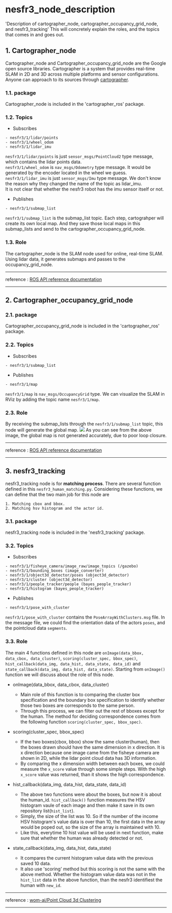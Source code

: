 # nesfr3_node_description
'Description of cartographer_node, cartographer_occupancy_grid_node, and nesfr3_tracking'
This will concretely explain the roles, and the topics that comes in and goes out.

## 1. Cartographer_node
Cartographer_node and Cartographer_occupancy_grid_node are the Google open source libraries. Cartographer is a system that provides real-time SLAM in 2D and 3D across multiple platforms and sensor configurations. Anyone can approach to its sources through [cartographer](https://github.com/cartographer-project/cartographer, "ROS_Wiki").  

### 1.1. package
Cartographer_node is included in the 'cartographer_ros' package.

### 1.2. Topics
* Subscribes
```
- nesfr3/1/lidar/points
- nesfr3/1/wheel_odom
- nesfr3/1/lidar_imu
```
```nesfr3/1/lidar/points``` is just ```sensor_msgs/PointCloud2``` type message, which contains the lidar points data.   
```nesfr3/1/wheel_odom``` is ```nav_msgs/Odometry``` type message. It would be generated by the encoder located in the wheel we guess.
```nesfr3/1/lidar_imu``` is just ```sensor_msgs/Imu``` type message. We don't know the reason why they changed the name of the topic as lidar_imu.    
It is not clear that whether the nesfr3 robot has the imu sensor itself or not.

* Publishes
```
- nesfr3/1/submap_list
```
```nesfr3/1/submap_list``` is the submap_list topic. Each step, cartograhper will create its own local map. And they save those local maps in this submap_lists and send to the cartographer_occupancy_grid_node. 

### 1.3. Role
The cartographer_node is the SLAM node used for online, real-time SLAM.
Using lidar data, it generates submaps and passes to the occupancy_grid_node.    

* * *
reference : [ROS API reference documentation](https://google-cartographer-ros.readthedocs.io/en/latest/ros_api.html, "google_cartographer")
* * *


## 2. Cartographer_occupancy_grid_node
### 2.1. package
Cartographer_occupancy_grid_node is included in the 'cartographer_ros' package.

### 2.2. Topics
* Subscribes
```
- nesfr3/1/submap_list
```

* Publishes
```
- nesfr3/1/map
```
```nesfr3/1/map``` is ```nav_msgs/OccupancyGrid``` type. We can visualize the SLAM in RViz by adding the topic name ```nesfr3/1/map```. 

### 2.3. Role
By receiving the submap_lists through the ```nesfr3/1/submap_list``` topic, this node will generate the global map. 
<img src = "/Shots/Cartographer1.png"></img>
As you can see from the above image, the global map is not generated accurately, due to poor loop closure. 

* * *
reference : [ROS API reference documentation](https://google-cartographer-ros.readthedocs.io/en/latest/ros_api.html, "google_cartographer")
* * *


## 3. nesfr3_tracking
nesfr3_tracking node is for **matching process**. There are several function defined in this ```nesfr3_human_matching.py```. Considering these functions, we can define that the two main job for this node are
```
1. Matching cbox and bbox.
2. Matching hsv histogram and the actor id.
```
### 3.1. package
nesfr3_tracking node is included in the 'nesfr3_tracking' package. 

### 3.2. Topics
* Subscribes
```
- nesfr3/1/fisheye_camera/image_raw/image_topics (/gazebo)
- nesfr3/1/bounding_boxes (image_converter)
- nesfr3/1/object3d_detector/poses (object3d_detector)
- nesfr3/1/cluster (object3d_detector)
- nesfr3/1/people_tracker/people (bayes_people_tracker)
- nesfr3/1/histogram (bayes_people_tracker)
```

* Publishes
```
- nesfr3/1/pose_with_cluster
```
```nesfr3/1/pose_with_cluster``` contains the ```PoseArrayWithClusters.msg``` file. In the message file, we could find the orientation data of the actors ```poses```, and the pointcloud data ```segments```.
    
### 3.3. Role
The main 4 functions defined in this node are ```onImage(data_bbox, data_cbox, data_cluster)```, ```scoring(cluster_spec, bbox_spec)```, ``` hist_callback(data_img, data_hist, data_state, data_id)``` and ```state_callback(data_img, data_hist, data_state)```.
Starting from ```onImage()``` function we will discuss about the role of this node.

* onImage(data_bbox, data_cbox, data_cluster)
    - Main role of this function is to comparing the cluster box specification and the boundary box specification to identify whether those two boxes are corresponds to the same person. 
    - Through this process, we can filter out the rest of bboxes except for the human. The method for deciding correspondence comes from the following function ```scoring(cluster_spec, bbox_spec)```. 
    
* scoring(cluster_spec, bbox_spec)
    - If the two boxes(cbox, bbox) show the same cluster(human), then the boxes drawn should have the same dimension in x direction. It is x direction because one image came from the fisheye camera are shown in 2D, while the lidar point cloud data has 3D information. 
    - By comparing the x dimension width between each boxes, we could measure the ```x_score``` value through some simple steps. With the high ```x_score``` value was returned, than it shows the high correspondence. 
    
* hist_callback(data_img, data_hist, data_state, data_id)
    - The above two functions were about the boxes, but now it is about the human_id. ```hist_callback()``` function measures the HSV histogram vaule of each image and then make it save in its own repository list(```hist_list```). 
    - Simply, the size of the list was 10. So if the number of the income HSV histogram's value data is over than 10, the first data in the array would be poped out, so the size of the array is maintained with 10. 
    - Like this, everytime 10 hist value will be used in next function, make sure that whether the human was already detected or not.
    
* state_callback(data_img, data_hist, data_state)
    - It compares the current histogram value data with the previous saved 10 data. 
    - It also use 'scoring' method but this scoring is not the same with the above method. Whether the histogram value data was not in the ```hist_list``` data in the above function, than the nesfr3 identifiest the human with ```new_id```.

* * *
reference : [wom-ai/Point Cloud 3d Clustering](https://github.com/wom-ai/nesfr3_workspace/wiki/Point-Cloud-3d-Clustering, "nesfr3_tracking")
* * *
